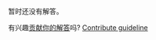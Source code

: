 
暂时还没有解答。

有兴趣[贡献你的解答](https://github.com/BFEdev/BFE.dev-solutions/blob/main/problem/implement-bigint-multiplication_zh.md)吗? [Contribute guideline](https://github.com/BFEdev/BFE.dev-solutions#how-to-contribute)
